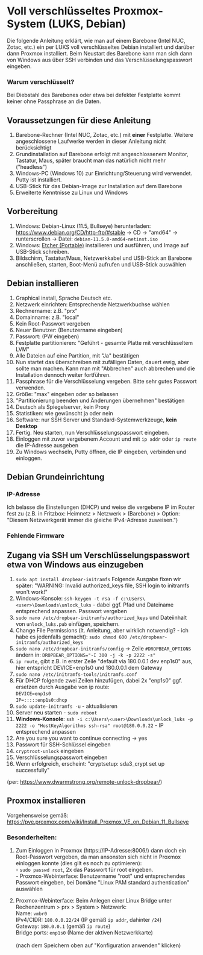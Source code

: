 # Voll verschlüsseltes Proxmox-System (LUKS, Debian)

Die folgende Anleitung erklärt, wie man auf einem Barebone (Intel NUC, Zotac, etc.) ein per LUKS voll verschlüsseltes Debian installiert und darüber dann Proxmox installiert. Beim Neustart des Barebone kann man sich dann von Windows aus über SSH verbinden und das Verschlüsselungspasswort eingeben.

### Warum verschlüsselt? 
Bei Diebstahl des Barebones oder etwa bei defekter Festplatte kommt keiner ohne Passphrase an die Daten.

## Voraussetzungen für diese Anleitung

 1. Barebone-Rechner (Intel NUC, Zotac, etc.) mit **einer** Festplatte. Weitere angeschlossene Laufwerke werden in dieser Anleitung nicht berücksichtigt
 1. Grundinstallation auf Barebone erfolgt mit angeschlossenem Monitor, Tastatur, Maus, später braucht man das natürlich nicht mehr ("headless")
 1. Windows-PC (Windows 10) zur Einrichtung/Steuerung wird verwendet. Putty ist installiert.
 1. USB-Stick für das Debian-Image zur Installation auf dem Barebone
 1. Erweiterte Kenntnisse zu Linux und Windows

## Vorbereitung

1. Windows: Debian-Linux (11.5, Bullseye) herunterladen: https://www.debian.org/CD/http-ftp/#stable -> CD -> "amd64" -> runterscrollen -> Datei: `debian-11.5.0-amd64-netinst.iso`
2. Windows: [Etcher (Portable)](https://www.balena.io/etcher/) installieren und ausführen, und Image auf USB-Stick schreiben.
3. Bildschirm, Tastatur/Maus, Netzwerkkabel und USB-Stick an Barebone anschließen, starten, Boot-Menü aufrufen und USB-Stick auswählen

## Debian installieren
 1. Graphical install, Sprache Deutsch etc.
 1. Netzwerk einrichten: Entsprechende Netzwerkbuchse wählen
 1. Rechnername: z.B. "prx"
 1. Domainname: z.B. "local"
 1. Kein Root-Passwort vergeben
 1. Neuer Benutzer: (Benutzername eingeben)
 1. Passwort: (PW eingeben)
 1. Festplatte partitionieren: "Geführt - gesamte Platte mit verschlüsseltem LVM"
 1. Alle Dateien auf eine Partition, mit "Ja" bestätigen
 1. Nun startet das überschreiben mit zufälligen Daten, dauert ewig, aber sollte man machen. Kann man mit "Abbrechen" auch abbrechen und die Installation dennoch weiter fortführen.
 1. Passphrase für die Verschlüsselung vergeben. Bitte sehr gutes Passwort verwenden.
 1. Größe: "max" eingeben oder so belassen
 1. "Partitionierung beenden und Änderungen übernehmen" bestätigen
 1. Deutsch als Spiegelserver, kein Proxy
 1. Statistiken: wie gewünscht ja oder nein
 1. Software: nur SSH Server und Standard-Systemwerkzeuge, **kein Desktop**
 1. Fertig. Neu starten, nun Verschlüsselungspasswort eingeben.
 1. Einloggen mit zuvor vergebenem Account und mit `ip addr` oder `ip route` die IP-Adresse ausgeben
 1. Zu Windows wechseln, Putty öffnen, die IP eingeben, verbinden und einloggen.

## Debian Grundeinrichtung

### IP-Adresse
Ich belasse die Einstellungen (DHCP) und weise die vergebene IP im Router fest zu (z.B. in Fritzbox: Heimnetz > Netzwerk > (Barebone) > Option: "Diesem Netzwerkgerät immer die gleiche IPv4-Adresse zuweisen.")

### Fehlende Firmware

## Zugang via SSH um Verschlüsselungspasswort etwa von Windows aus einzugeben
1. `sudo apt install dropbear-initramfs` Folgende Ausgabe fixen wir später: "WARNING: Invalid authorized_keys file, SSH login to initramfs won't work!"
1. Windows-Konsole: `ssh-keygen -t rsa -f c:\Users\<user>\Downloads\unlock_luks` - dabei ggf. Pfad und Dateiname entsprechend anpassen. Passwort vergeben
1. `sudo nano /etc/dropbear-initramfs/authorized_keys` und Dateiinhalt von `unlock_luks.pub` einfügen, speichern.
1. Change File Permissions (lt. Anleitung, aber wirklich notwendig? - ich habe es jedenfalls gemacht): `sudo chmod 600 /etc/dropbear-initramfs/authorized_keys`
1. `sudo nano /etc/dropbear-initramfs/config` -> Zeile `#DROPBEAR_OPTIONS` ändern in: `DROPBEAR_OPTIONS="-I 300 -j -k -p 2222 -s"`
 1. `ip route`, gibt z.B. in erster Zeile "default via 180.0.0.1 dev enp1s0" aus, hier entspricht DEVICE=enp1s0 und 180.0.0.1 dem Gateway
 1. `sudo nano /etc/initramfs-tools/initramfs.conf`
 1. Für DHCP folgende zwei Zeilen hinzufügen, dabei 2x "enp1s0" ggf. ersetzen durch Ausgabe von ip route:<br>`DEVICE=enp1s0`<br>`IP=:::::enp1s0:dhcp`
 1. `sudo update-initramfs -u` - aktualisieren
 1. Server neu starten - `sudo reboot`
 1. **Windows-Konsole**: `ssh -i c:\Users\<user>\Downloads\unlock_luks -p 2222 -o "HostKeyAlgorithms ssh-rsa" root@180.0.0.22` - IP entsprechend anpassen
 1. Are you sure you want to continue connecting -> yes
 1. Passwort für SSH-Schlüssel eingeben
 1. `cryptroot-unlock` eingeben
 1. Verschlüsselungspasswort eingeben
 1. Wenn erfolgreich, erscheint: "cryptsetup: sda3_crypt set up successfully"

(per: https://www.dwarmstrong.org/remote-unlock-dropbear/)

## Proxmox installieren

Vorgehensweise gemäß: https://pve.proxmox.com/wiki/Install_Proxmox_VE_on_Debian_11_Bullseye

### Besonderheiten:
 1. Zum Einloggen in Proxmox (https://IP-Adresse:8006/) dann doch ein Root-Passwort vergeben, da man ansonsten sich nicht in Proxmox einloggen konnte (dies gilt es noch zu optimieren):
   <br> - `sudo passwd root`, 2x das Passwort für root eingeben.
   <br> - Proxmox-Webinterface: Benutzername "root" und entsprechendes Passwort eingeben, bei Domäne "Linux PAM standard authentication" auswählen

 1. Proxmox-Webinterface: Beim Anlegen einer Linux Bridge unter Rechenzentrum > prx > System > Netzwerk:
<br>Name: `vmbr0`
<br>IPv4/CIDR: `180.0.0.22/24` (IP gemäß `ip addr`, dahinter `/24`)
<br>Gateway: `180.0.0.1` (gemäß `ip route`)
<br>Bridge ports: `enp1s0` (Name der aktiven Netzwerkkarte)
<br><br>(nach dem Speichern oben auf "Konfiguration anwenden" klicken)
